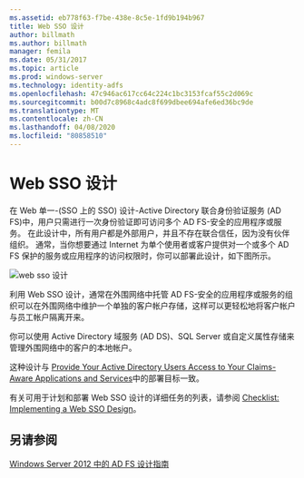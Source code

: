 ```yaml
---
ms.assetid: eb778f63-f7be-438e-8c5e-1fd9b194b967
title: Web SSO 设计
author: billmath
ms.author: billmath
manager: femila
ms.date: 05/31/2017
ms.topic: article
ms.prod: windows-server
ms.technology: identity-adfs
ms.openlocfilehash: 47c946ac617cc64c224c1bc3153fcaf55c2d069c
ms.sourcegitcommit: b00d7c8968c4adc8f699dbee694afe6ed36bc9de
ms.translationtype: MT
ms.contentlocale: zh-CN
ms.lasthandoff: 04/08/2020
ms.locfileid: "80858510"
---
```

# <a name="web-sso-design"></a>Web SSO 设计

在 Web 单一\-\(SSO 上的 SSO\) 设计\-Active Directory 联合身份验证服务 \(AD FS\)中，用户只需进行一次身份验证即可访问多个 AD FS\-安全的应用程序或服务。 在此设计中，所有用户都是外部用户，并且不存在联合信任，因为没有伙伴组织。 通常，当你想要通过 Internet 为单个使用者或客户提供对一个或多个 AD FS 保护的服务或应用程序的访问权限时，你可以部署此设计，如下图所示。  
  
![web sso 设计](media/adfs2_WebSSODesign.gif)  
  
利用 Web SSO 设计，通常在外围网络中托管 AD FS\-安全的应用程序或服务的组织可以在外围网络中维护一个单独的客户帐户存储，这样可以更轻松地将客户帐户与员工帐户隔离开来。  
  
你可以使用 Active Directory 域服务 \(AD DS\)、SQL Server 或自定义属性存储来管理外围网络中的客户的本地帐户。  
  
这种设计与 [Provide Your Active Directory Users Access to Your Claims-Aware Applications and Services](Provide-Your-Active-Directory-Users-Access-to-Your-Claims-Aware-Applications-and-Services.md)中的部署目标一致。  
  
有关可用于计划和部署 Web SSO 设计的详细任务的列表，请参阅 [Checklist: Implementing a Web SSO Design](../../ad-fs/deployment/Checklist--Implementing-a-Web-SSO-Design.md)。  
  
## <a name="see-also"></a>另请参阅
[Windows Server 2012 中的 AD FS 设计指南](AD-FS-Design-Guide-in-Windows-Server-2012.md)
